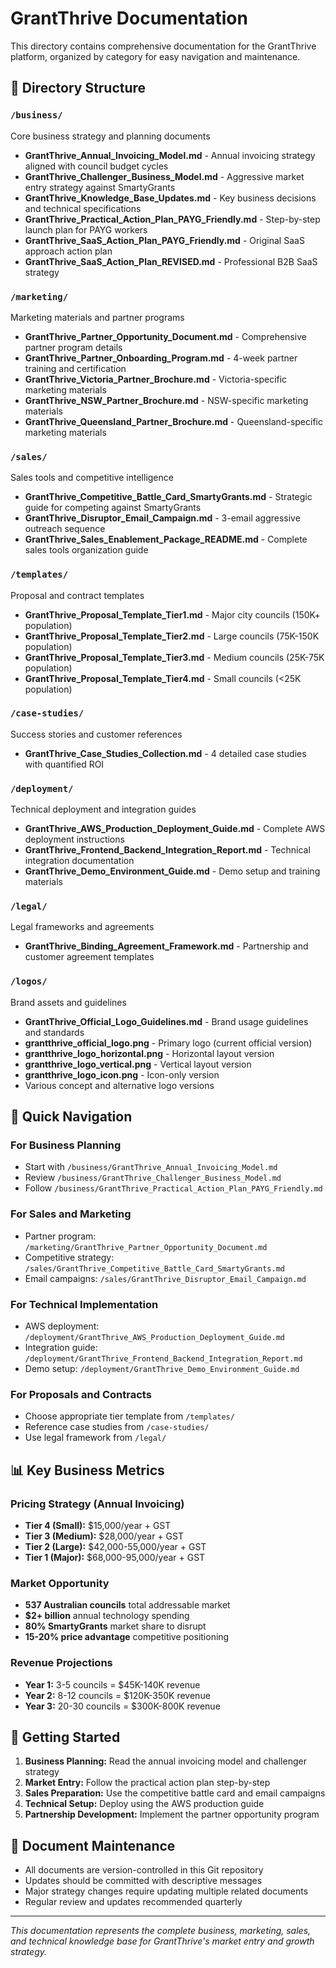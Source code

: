 # GrantThrive Documentation

This directory contains comprehensive documentation for the GrantThrive platform, organized by category for easy navigation and maintenance.

## 📁 Directory Structure

### `/business/`
Core business strategy and planning documents
- **GrantThrive_Annual_Invoicing_Model.md** - Annual invoicing strategy aligned with council budget cycles
- **GrantThrive_Challenger_Business_Model.md** - Aggressive market entry strategy against SmartyGrants
- **GrantThrive_Knowledge_Base_Updates.md** - Key business decisions and technical specifications
- **GrantThrive_Practical_Action_Plan_PAYG_Friendly.md** - Step-by-step launch plan for PAYG workers
- **GrantThrive_SaaS_Action_Plan_PAYG_Friendly.md** - Original SaaS approach action plan
- **GrantThrive_SaaS_Action_Plan_REVISED.md** - Professional B2B SaaS strategy

### `/marketing/`
Marketing materials and partner programs
- **GrantThrive_Partner_Opportunity_Document.md** - Comprehensive partner program details
- **GrantThrive_Partner_Onboarding_Program.md** - 4-week partner training and certification
- **GrantThrive_Victoria_Partner_Brochure.md** - Victoria-specific marketing materials
- **GrantThrive_NSW_Partner_Brochure.md** - NSW-specific marketing materials  
- **GrantThrive_Queensland_Partner_Brochure.md** - Queensland-specific marketing materials

### `/sales/`
Sales tools and competitive intelligence
- **GrantThrive_Competitive_Battle_Card_SmartyGrants.md** - Strategic guide for competing against SmartyGrants
- **GrantThrive_Disruptor_Email_Campaign.md** - 3-email aggressive outreach sequence
- **GrantThrive_Sales_Enablement_Package_README.md** - Complete sales tools organization guide

### `/templates/`
Proposal and contract templates
- **GrantThrive_Proposal_Template_Tier1.md** - Major city councils (150K+ population)
- **GrantThrive_Proposal_Template_Tier2.md** - Large councils (75K-150K population)
- **GrantThrive_Proposal_Template_Tier3.md** - Medium councils (25K-75K population)
- **GrantThrive_Proposal_Template_Tier4.md** - Small councils (<25K population)

### `/case-studies/`
Success stories and customer references
- **GrantThrive_Case_Studies_Collection.md** - 4 detailed case studies with quantified ROI

### `/deployment/`
Technical deployment and integration guides
- **GrantThrive_AWS_Production_Deployment_Guide.md** - Complete AWS deployment instructions
- **GrantThrive_Frontend_Backend_Integration_Report.md** - Technical integration documentation
- **GrantThrive_Demo_Environment_Guide.md** - Demo setup and training materials

### `/legal/`
Legal frameworks and agreements
- **GrantThrive_Binding_Agreement_Framework.md** - Partnership and customer agreement templates

### `/logos/`
Brand assets and guidelines
- **GrantThrive_Official_Logo_Guidelines.md** - Brand usage guidelines and standards
- **grantthrive_official_logo.png** - Primary logo (current official version)
- **grantthrive_logo_horizontal.png** - Horizontal layout version
- **grantthrive_logo_vertical.png** - Vertical layout version
- **grantthrive_logo_icon.png** - Icon-only version
- Various concept and alternative logo versions

## 🎯 Quick Navigation

### For Business Planning
- Start with `/business/GrantThrive_Annual_Invoicing_Model.md`
- Review `/business/GrantThrive_Challenger_Business_Model.md`
- Follow `/business/GrantThrive_Practical_Action_Plan_PAYG_Friendly.md`

### For Sales and Marketing
- Partner program: `/marketing/GrantThrive_Partner_Opportunity_Document.md`
- Competitive strategy: `/sales/GrantThrive_Competitive_Battle_Card_SmartyGrants.md`
- Email campaigns: `/sales/GrantThrive_Disruptor_Email_Campaign.md`

### For Technical Implementation
- AWS deployment: `/deployment/GrantThrive_AWS_Production_Deployment_Guide.md`
- Integration guide: `/deployment/GrantThrive_Frontend_Backend_Integration_Report.md`
- Demo setup: `/deployment/GrantThrive_Demo_Environment_Guide.md`

### For Proposals and Contracts
- Choose appropriate tier template from `/templates/`
- Reference case studies from `/case-studies/`
- Use legal framework from `/legal/`

## 📊 Key Business Metrics

### Pricing Strategy (Annual Invoicing)
- **Tier 4 (Small):** $15,000/year + GST
- **Tier 3 (Medium):** $28,000/year + GST
- **Tier 2 (Large):** $42,000-55,000/year + GST
- **Tier 1 (Major):** $68,000-95,000/year + GST

### Market Opportunity
- **537 Australian councils** total addressable market
- **$2+ billion** annual technology spending
- **80% SmartyGrants** market share to disrupt
- **15-20% price advantage** competitive positioning

### Revenue Projections
- **Year 1:** 3-5 councils = $45K-140K revenue
- **Year 2:** 8-12 councils = $120K-350K revenue
- **Year 3:** 20-30 councils = $300K-800K revenue

## 🚀 Getting Started

1. **Business Planning:** Read the annual invoicing model and challenger strategy
2. **Market Entry:** Follow the practical action plan step-by-step
3. **Sales Preparation:** Use the competitive battle card and email campaigns
4. **Technical Setup:** Deploy using the AWS production guide
5. **Partnership Development:** Implement the partner opportunity program

## 📝 Document Maintenance

- All documents are version-controlled in this Git repository
- Updates should be committed with descriptive messages
- Major strategy changes require updating multiple related documents
- Regular review and updates recommended quarterly

---

*This documentation represents the complete business, marketing, sales, and technical knowledge base for GrantThrive's market entry and growth strategy.*
